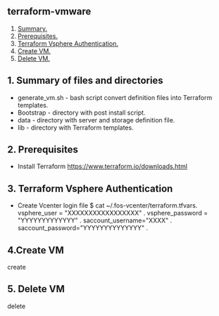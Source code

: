 ## terraform-vmware

1. [ Summary. ](#desc)
2. [ Prerequisites. ](#pre)
3. [ Terraform Vsphere Authentication. ](#authentication)
4. [ Create VM. ](#create)
5. [ Delete VM. ](#delete)

<a name="desc"></a>
## 1. Summary of files and directories
* generate_vm.sh - bash script convert definition files into Terraform templates.
* Bootstrap - directory with post install script.
* data - directory with server and storage definition file.
* lib - directory with Terraform templates.

<a name="pre"></a>
## 2. Prerequisites
* Install Terraform https://www.terraform.io/downloads.html

<a name="authentication"></a>
## 3. Terraform Vsphere Authentication
- Create Vcenter login file
$ cat ~/.fos-vcenter/terraform.tfvars.
vsphere_user = "XXXXXXXXXXXXXXXXX" . 
vsphere_password = "YYYYYYYYYYYYY" . 
saccount_username="XXXX" . 
saccount_password="YYYYYYYYYYYYYY" . 

<a name="create"></a>
## 4.Create VM

create

<a name="delete"></a>
## 5. Delete VM

delete

